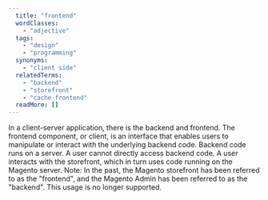 ```yaml
---
  title: "frontend"
  wordClasses:
    - "adjective"
  tags:
    - "design"
    - "programming"
  synonyms:
    - "client side"
  relatedTerms:
    - "backend"
    - "storefront"
    - "cache-frontend"
  readMore: []
---
```

In a client-server application, there is the backend and frontend. The frontend component, or client, is an interface that enables users to manipulate or interact with the underlying backend code. Backend code runs on a server. A user cannot directly access backend code. A user interacts with the storefront, which in turn uses code running on the Magento server.
Note: In the past, the Magento storefront has been referred to as the "frontend", and the Magento Admin has been referred to as the "backend". This usage is no longer supported.
